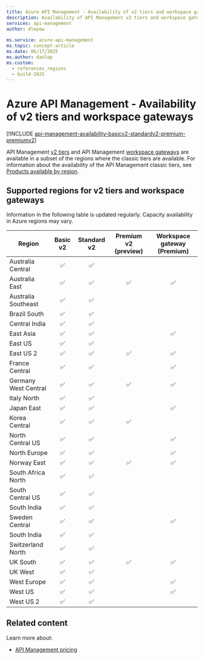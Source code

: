 ```yaml
---
title: Azure API Management - Availability of v2 tiers and workspace gateways
description: Availability of API Management v2 tiers and workspace gateways in Azure regions. This information supplements product availability by region. 
services: api-management
author: dlepow
 
ms.service: azure-api-management
ms.topic: concept-article
ms.date: 06/17/2025
ms.author: danlep
ms.custom:
  - references_regions
  - build-2025
---
```


# Azure API Management - Availability of v2 tiers and workspace gateways

[!INCLUDE [api-management-availability-basicv2-standardv2-premium-premiumv2](../../includes/api-management-availability-basicv2-standardv2-premium-premiumv2.md)]

API Management [v2 tiers](v2-service-tiers-overview.md) and API Management [workspace gateways](workspaces-overview.md#workspace-gateway) are available in a subset of the regions where the classic tiers are available. For information about the availability of the API Management classic tiers, see [Products available by region](https://azure.microsoft.com/global-infrastructure/services/).


## Supported regions for v2 tiers and workspace gateways

Information in the following table is updated regularly. Capacity availability in Azure regions may vary.


| Region | Basic v2 | Standard v2 | Premium v2 (preview) | Workspace gateway (Premium) | 
|-----|:---:|:---:|:---:|:---:|
| Australia Central | ✅ | ✅ | | |
| Australia East | ✅ | ✅ | ✅ | ✅ |
| Australia Southeast | ✅ | ✅ | | |
| Brazil South | ✅ | ✅ | |  |
| Central India  | ✅ | ✅ | |  |
| East Asia | ✅ | ✅ | | ✅ |
| East US  | ✅ | ✅ |  |  |
| East US 2 | ✅ | ✅ | ✅ | ✅ |
| France Central  | ✅ | ✅ | | ✅ |
| Germany West Central  | ✅ | ✅ | ✅ | ✅ |
| Italy North | ✅ | ✅ |  |  |
| Japan East | ✅ | ✅ | | ✅ |
| Korea Central | ✅ | ✅ | ✅ | | 
| North Central US | ✅ | ✅ |  | ✅ |
| North Europe | ✅ | ✅ |  | ✅ |
| Norway East | ✅ | ✅ | ✅ | ✅ |
| South Africa North | ✅ | ✅ | |  |
| South Central US | ✅ | ✅ |  |  |
| South India | ✅ | ✅ |  |  |
| Sweden Central | ✅ | ✅ | | ✅ |
| South India | ✅ | ✅ |  |  |
| Switzerland North | ✅ |✅ |  | |
| UK South | ✅  | ✅ | ✅ | ✅ |
| UK West | ✅  | ✅ | | |
| West Europe  | ✅ | ✅ | | ✅ |
| West US | ✅ | ✅ |  | ✅ |
| West US 2 | ✅ | ✅ |  | |

## Related content

Learn more about:

* [API Management pricing](https://aka.ms/apimpricing)
